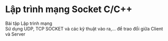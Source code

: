 # Lập trình mạng Socket C/C++
Bài tập Lập trình mạng  
Sử dụng UDP, TCP SOCKET và các kỹ thuật vào ra,... để trao đổi giữa Client và Server
